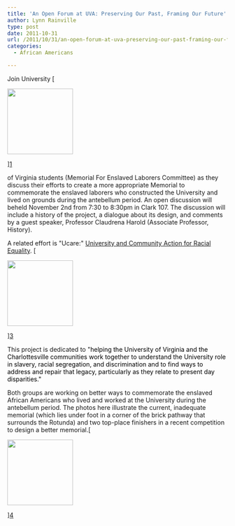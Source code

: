 ```yaml
---
title: 'An Open Forum at UVA: Preserving Our Past, Framing Our Future'
author: Lynn Rainville
type: post
date: 2011-10-31
url: /2011/10/31/an-open-forum-at-uva-preserving-our-past-framing-our-future/
categories:
  - African Americans

---
```

Join University [

<img   src="/media/2011/10/uvaslavery_memorial-150x150.jpg" alt="" width="150" height="150" />

][1]

of Virginia students (Memorial For Enslaved Laborers Committee) as they discuss their efforts to create a more appropriate Memorial to commemorate the enslaved laborers who constructed the University and lived on grounds during the antebellum period. An open discussion will beheld November 2nd from 7:30 to 8:30pm in Clark 107. The discussion will include a history of the project, a dialogue about its design, and comments by a guest speaker, Professor Claudrena Harold (Associate Professor, History).

A related effort is "Ucare:" [University and Community Action for Racial Equality][2]. [

<img   src="/media/2011/10/uvaslavery_firstplacememorial-150x150.jpg" alt="" width="150" height="150" />

][3]

This project is dedicated to "<span style="color: #000000;">helping the University of Virginia and the Charlottesville communities work together to understand the University role in slavery, racial segregation, and discrimination and to find ways to address and repair that legacy, particularly as they relate to present day disparities."</span>

Both groups are working on better ways to commemorate the enslaved African Americans who lived and worked at the University during the antebellum period. The photos here illustrate the current, inadequate memorial (which lies under foot in a corner of the brick pathway that surrounds the Rotunda) and two top-place finishers in a recent competition to design a better memorial.[

<img   src="/media/2011/10/uvaslavery_secondplacememorial-150x150.jpg" alt="" width="150" height="150" />

][4]



 [1]: /media/2011/10/uvaslavery_memorial.jpg
 [2]: http://pages.shanti.virginia.edu/ucare/
 [3]: /media/2011/10/uvaslavery_firstplacememorial.jpg
 [4]: /media/2011/10/uvaslavery_secondplacememorial.jpg
